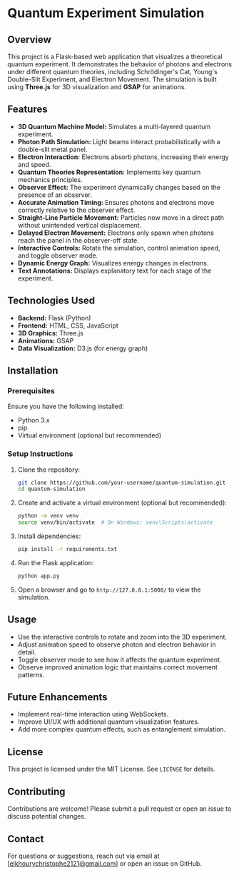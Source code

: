# Quantum Experiment Simulation

## Overview
This project is a Flask-based web application that visualizes a theoretical quantum experiment. It demonstrates the behavior of photons and electrons under different quantum theories, including Schrödinger's Cat, Young's Double-Slit Experiment, and Electron Movement. The simulation is built using **Three.js** for 3D visualization and **GSAP** for animations.

## Features
- **3D Quantum Machine Model:** Simulates a multi-layered quantum experiment.
- **Photon Path Simulation:** Light beams interact probabilistically with a double-slit metal panel.
- **Electron Interaction:** Electrons absorb photons, increasing their energy and speed.
- **Quantum Theories Representation:** Implements key quantum mechanics principles.
- **Observer Effect:** The experiment dynamically changes based on the presence of an observer.
- **Accurate Animation Timing:** Ensures photons and electrons move correctly relative to the observer effect.
- **Straight-Line Particle Movement:** Particles now move in a direct path without unintended vertical displacement.
- **Delayed Electron Movement:** Electrons only spawn when photons reach the panel in the observer-off state.
- **Interactive Controls:** Rotate the simulation, control animation speed, and toggle observer mode.
- **Dynamic Energy Graph:** Visualizes energy changes in electrons.
- **Text Annotations:** Displays explanatory text for each stage of the experiment.

## Technologies Used
- **Backend:** Flask (Python)
- **Frontend:** HTML, CSS, JavaScript
- **3D Graphics:** Three.js
- **Animations:** GSAP
- **Data Visualization:** D3.js (for energy graph)

## Installation
### Prerequisites
Ensure you have the following installed:
- Python 3.x
- pip
- Virtual environment (optional but recommended)

### Setup Instructions
1. Clone the repository:
   ```sh
   git clone https://github.com/your-username/quantum-simulation.git
   cd quantum-simulation
   ```
2. Create and activate a virtual environment (optional but recommended):
   ```sh
   python -m venv venv
   source venv/bin/activate  # On Windows: venv\Scripts\activate
   ```
3. Install dependencies:
   ```sh
   pip install -r requirements.txt
   ```
4. Run the Flask application:
   ```sh
   python app.py
   ```
5. Open a browser and go to `http://127.0.0.1:5000/` to view the simulation.

## Usage
- Use the interactive controls to rotate and zoom into the 3D experiment.
- Adjust animation speed to observe photon and electron behavior in detail.
- Toggle observer mode to see how it affects the quantum experiment.
- Observe improved animation logic that maintains correct movement patterns.

## Future Enhancements
- Implement real-time interaction using WebSockets.
- Improve UI/UX with additional quantum visualization features.
- Add more complex quantum effects, such as entanglement simulation.

## License
This project is licensed under the MIT License. See `LICENSE` for details.

## Contributing
Contributions are welcome! Please submit a pull request or open an issue to discuss potential changes.

## Contact
For questions or suggestions, reach out via email at [elkhourychristophe2121@gmail.com] or open an issue on GitHub.
